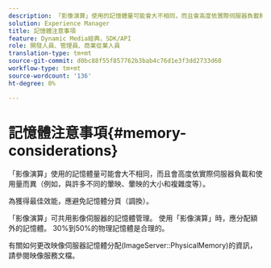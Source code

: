 ```yaml
---
description: 「影像演算」使用的記憶體量可能會大不相同，而且會高度依實際伺服器負載和使用量而異（例如，與許多不同的暈映、暈映的大小和複雜度等）。
solution: Experience Manager
title: 記憶體注意事項
feature: Dynamic Media經典，SDK/API
role: 開發人員、管理員、商業從業人員
translation-type: tm+mt
source-git-commit: d0bc88f55f857762b3bab4c76d1e3f3dd2733d60
workflow-type: tm+mt
source-wordcount: '136'
ht-degree: 0%

---
```



# 記憶體注意事項{#memory-considerations}

「影像演算」使用的記憶體量可能會大不相同，而且會高度依實際伺服器負載和使用量而異（例如，與許多不同的暈映、暈映的大小和複雜度等）。

為獲得最佳效能，應避免記憶體分頁（調換）。

「影像演算」可共用影像伺服器的記憶體管理。 使用「影像演算」時，應分配額外的記憶體。 30%到50%的物理記憶體是合理的。

有關如何更改映像伺服器記憶體分配(ImageServer::PhysicalMemory)的資訊，請參閱映像服務文檔。
